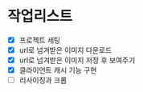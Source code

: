 # 작업리스트
- [x] 프로젝트 세팅
- [x] url로 넘겨받은 이미지 다운로드
- [x] url로 넘겨받은 이미지 저장 후 보여주기
- [x] 클라이언트 캐시 기능 구현
- [ ] 리사이징과 크롭